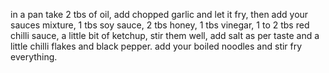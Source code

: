 in a pan take 2 tbs of oil, add chopped garlic and let it fry, then add your sauces mixture, 1 tbs soy sauce, 2 tbs honey, 1 tbs vinegar, 1 to 2 tbs red chilli sauce, a little bit of ketchup, stir them well, add salt as per taste and a little chilli flakes and black pepper. add your boiled noodles and stir fry everything. 